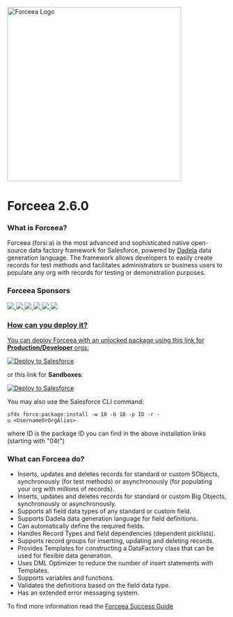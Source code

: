 <img alt="Forceea Logo"
       src="https://github.com/nmitrakis/Forceea/blob/master/Forceea-logo.PNG" width="400">
       
# Forceea 2.6.0

### What is Forceea?

Forceea (forsi:a) is the most advanced and sophisticated native open-source data factory framework for Salesforce, powered by [Dadela](https://github.com/Forceea/Dadela) data generation language. The framework allows developers to easily create records for test methods and facilitates administrators or business users to populate any org with records for testing or demonstration purposes.

### Forceea Sponsors

<a href="http://www.acmantics.gr">
       <img src="https://drive.google.com/uc?export=view&id=1MfhGuNh6Dr5emTjREZl0o_F8aUQr4JA3" style="width: auto; height: auto"/>
<a href="http://cloudjedi.com">
       <img src="https://drive.google.com/uc?export=view&id=1N5ZHASB4Yu4fqIjulXnrWaCG4vF_SUmn" style="width: auto; height: auto"/>
<a href="https://www.netugroup.com/our-services/business-solutions/salesforce">
       <img src="https://drive.google.com/uc?export=view&id=1N21fjGxnDhwgcTG7hlPGbwyGJE8nnW6K" style="width: auto; height: auto"/>
<a href="https://organizer.solutions/gopro.html">
       <img src="https://drive.google.com/uc?export=view&id=1MqiScMbxT85xBMQ1xrTTAt5KT2maDYDy" style="width: auto; height: auto"/>
<a href="https://bit.ly/36DOqn0">
       <img src="https://drive.google.com/uc?export=view&id=1VnOJEMjTUk1TMuRtJPWUjKipZX4zN4gi" style="width: auto; height: auto"/>       
<a href="https://robinconsulting.gr">
       <img src="https://drive.google.com/uc?export=view&id=1N1gdPSeNe9QIS-g-uH3LiN92G8MGiQov" style="width: auto; height: auto"/>
       
### How can you deploy it?
       
You can deploy Forceea with an unlocked package using this link for **Production/Developer** orgs:

<a href="https://rebrand.ly/Forceea260Production">
  <img alt="Deploy to Salesforce"
       src="https://raw.githubusercontent.com/afawcett/githubsfdeploy/master/src/main/webapp/resources/img/deploy.png">
</a>

or this link for **Sandboxes**:

<a href="https://rebrand.ly/Forceea260Sandbox">
  <img alt="Deploy to Salesforce"
       src="https://raw.githubusercontent.com/afawcett/githubsfdeploy/master/src/main/webapp/resources/img/deploy.png">
</a>
                                                                                                                       
You may also use the Salesforce CLI command:
```
sfdx force:package:install -w 10 -b 10 -p ID -r -u <UsernameOrOrgAlias>
```
where ID is the package ID you can find in the above installation links (starting with "04t")

### What can Forceea do?

* Inserts, updates and deletes records for standard or custom SObjects, synchronously (for test methods) or asynchronously (for populating your org with millions of records).
* Inserts, updates and deletes records for standard or custom Big Objects, synchronously or asynchronously.
* Supports all field data types of any standard or custom field.
* Supports Dadela data generation language for field definitions.
* Can automatically define the required fields.
* Handles Record Types and field dependencies (dependent picklists).
* Supports record groups for inserting, updating and deleting records.
* Provides Templates for constructing a DataFactory class that can be used for flexible data generation.
* Uses DML Optimizer to reduce the number of insert statements with Templates.
* Supports variables and functions.
* Validates the definitions based on the field data type.
* Has an extended error messaging system.

To find more information read the [Forceea Success Guide](https://rebrand.ly/cgh14)
